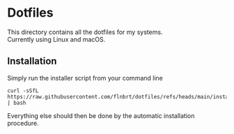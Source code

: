 # Dotfiles

This directory contains all the dotfiles for my systems.<br>
Currently using Linux and macOS.

## Installation

Simply run the installer script from your command line

```
curl -sSfL https://raw.githubusercontent.com/flnbrt/dotfiles/refs/heads/main/installer/install_dotfiles.sh | bash
```
Everything else should then be done by the automatic installation procedure.

